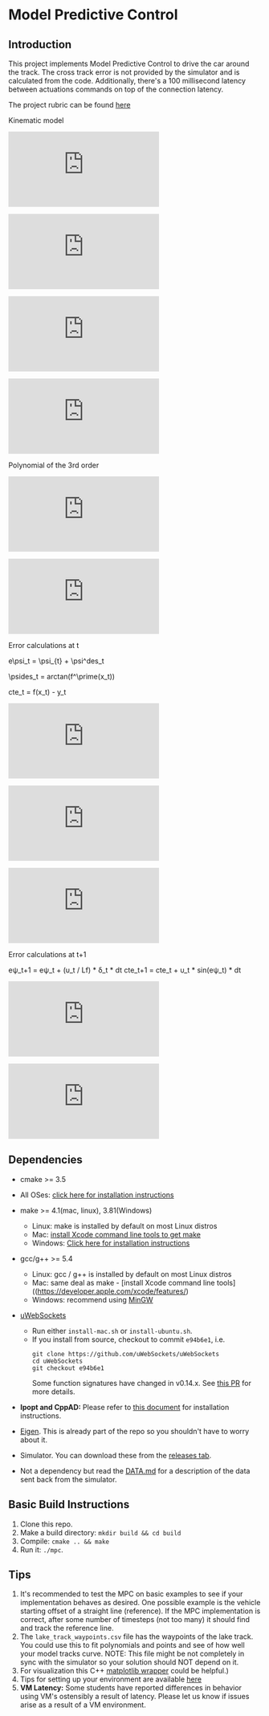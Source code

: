 # Model Predictive Control

## Introduction

This project implements Model Predictive Control to drive the car around the track. The cross track error is not provided by the simulator and is calculated from the code. Additionally, there's a 100 millisecond latency between actuations commands on top of the connection latency.

The project rubric can be found [here](https://review.udacity.com/#!/rubrics/896/view)

Kinematic model

![img](http://latex.codecogs.com/svg.latex?x_%7Bt%2B1%7D%20%3D%20x_t%20%2B%20v_t%20*%20cos(%5Cpsi_t)%20*%20dt)

![img](http://latex.codecogs.com/svg.latex?y_%7Bt%2B1%7D%20%3D%20y_t%20%2B%20v_t%20*%20sin(%5Cpsi_t)%20*%20dt)

![img](http://latex.codecogs.com/svg.latex?%5Cpsi_%7Bt%2B1%7D%20%3D%20%5Cpsi_t%20%2B%20%5Cfrac%7Bv_t%7D%7BL_f%7D%20*%20%5Cdelta_t%20*%20dt)

![img](http://latex.codecogs.com/svg.latex?v_%7Bt%2B1%7D%20%3D%20v_t%20%2B%20%5Calpha%20*%20dt)

Polynomial of the 3rd order

![img](http://latex.codecogs.com/svg.latex?f(x)%20%3D%20a_3%20*%20x%5E3%20%2B%20a_2%20*%20x%5E2%20%2B%20a_1%20*%20x%20%2B%20a_0)

![img](http://latex.codecogs.com/svg.latex?f%27(x)%20%3D%203%20*%20a_3%20*%20x%5E2%20%2B%202%20*%20a_2%20*%20x%20%2B%20a_1)

Error calculations at t

e\psi_t = \psi_{t} +  \psi^des_t

\psides_t = arctan(f^\prime(x_t))

cte_t = f(x_t) - y_t

![img](http://latex.codecogs.com/svg.latex?e%5Cpsi_t%20%3D%20%5Cpsi_%7Bt%7D%20%2B%20%20%5Cpsi%5Edes_t)

![img](http://latex.codecogs.com/svg.latex?%5Cpsides_t%20%3D%20arctan(f%5Cprime(x_t)))

![img](http://latex.codecogs.com/svg.latex?cte_t%20%3D%20f(x_t)%20-%20y_t)

Error calculations at t+1

eψ_t+1 = eψ_t + (υ_t / Lf) * δ_t * dt
cte_t+1 = cte_t + υ_t * sin(eψ_t) * dt

![img](http://latex.codecogs.com/svg.latex?)

![img](http://latex.codecogs.com/svg.latex?)

## Dependencies

* cmake >= 3.5
 * All OSes: [click here for installation instructions](https://cmake.org/install/)
* make >= 4.1(mac, linux), 3.81(Windows)
  * Linux: make is installed by default on most Linux distros
  * Mac: [install Xcode command line tools to get make](https://developer.apple.com/xcode/features/)
  * Windows: [Click here for installation instructions](http://gnuwin32.sourceforge.net/packages/make.htm)
* gcc/g++ >= 5.4
  * Linux: gcc / g++ is installed by default on most Linux distros
  * Mac: same deal as make - [install Xcode command line tools]((https://developer.apple.com/xcode/features/)
  * Windows: recommend using [MinGW](http://www.mingw.org/)
* [uWebSockets](https://github.com/uWebSockets/uWebSockets)
  * Run either `install-mac.sh` or `install-ubuntu.sh`.
  * If you install from source, checkout to commit `e94b6e1`, i.e.
    ```
    git clone https://github.com/uWebSockets/uWebSockets
    cd uWebSockets
    git checkout e94b6e1
    ```
    Some function signatures have changed in v0.14.x. See [this PR](https://github.com/udacity/CarND-MPC-Project/pull/3) for more details.

* **Ipopt and CppAD:** Please refer to [this document](https://github.com/udacity/CarND-MPC-Project/blob/master/install_Ipopt_CppAD.md) for installation instructions.
* [Eigen](http://eigen.tuxfamily.org/index.php?title=Main_Page). This is already part of the repo so you shouldn't have to worry about it.
* Simulator. You can download these from the [releases tab](https://github.com/udacity/self-driving-car-sim/releases).
* Not a dependency but read the [DATA.md](./DATA.md) for a description of the data sent back from the simulator.

## Basic Build Instructions

1. Clone this repo.
2. Make a build directory: `mkdir build && cd build`
3. Compile: `cmake .. && make`
4. Run it: `./mpc`.

## Tips

1. It's recommended to test the MPC on basic examples to see if your implementation behaves as desired. One possible example is the vehicle starting offset of a straight line (reference). If the MPC implementation is correct, after some number of timesteps (not too many) it should find and track the reference line.
2. The `lake_track_waypoints.csv` file has the waypoints of the lake track. You could use this to fit polynomials and points and see of how well your model tracks curve. NOTE: This file might be not completely in sync with the simulator so your solution should NOT depend on it.
3. For visualization this C++ [matplotlib wrapper](https://github.com/lava/matplotlib-cpp) could be helpful.)
4.  Tips for setting up your environment are available [here](https://classroom.udacity.com/nanodegrees/nd013/parts/40f38239-66b6-46ec-ae68-03afd8a601c8/modules/0949fca6-b379-42af-a919-ee50aa304e6a/lessons/f758c44c-5e40-4e01-93b5-1a82aa4e044f/concepts/23d376c7-0195-4276-bdf0-e02f1f3c665d)
5. **VM Latency:** Some students have reported differences in behavior using VM's ostensibly a result of latency.  Please let us know if issues arise as a result of a VM environment.

